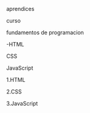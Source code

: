 aprendices
  
curso

fundamentos de programacion
  
  -HTML
  
  CSS
  
  JavaScript

  1.HTML
  
  2.CSS
  
  3.JavaScript
  
    
